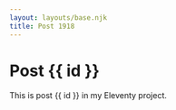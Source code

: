 ```yaml
---
layout: layouts/base.njk
title: Post 1918
---
```


# Post {{ id }}

This is post {{ id }} in my Eleventy project.
